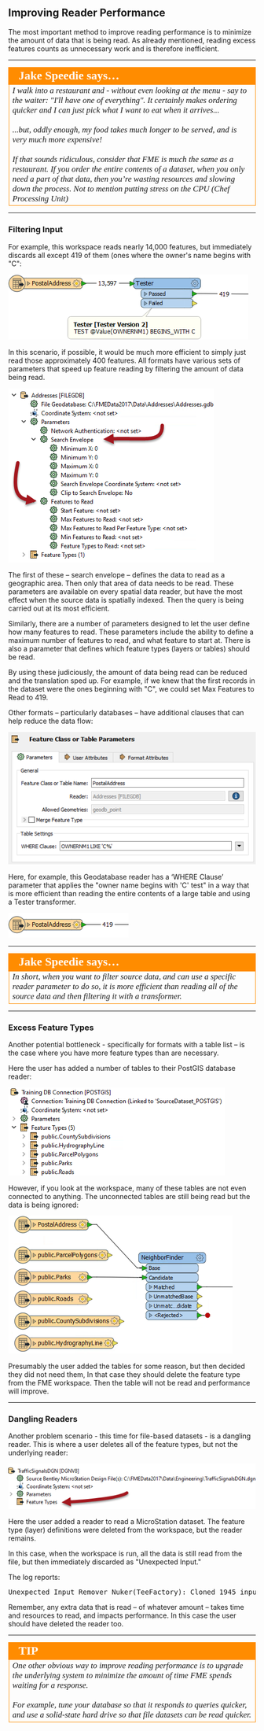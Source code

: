 ## Improving Reader Performance ##

The most important method to improve reading performance is to minimize the amount of data that is being read. As already mentioned, reading excess features counts as unnecessary work and is therefore inefficient.

---

<table style="border-spacing: 0px">
<tr>
<td style="vertical-align:middle;background-color:darkorange;border: 2px solid darkorange">
<i class="fa fa-quote-left fa-lg fa-pull-left fa-fw" style="color:white;padding-right: 12px;vertical-align:text-top"></i>
<span style="color:white;font-size:x-large;font-weight: bold;font-family:serif">Jake Speedie says…</span>
</td>
</tr>

<tr>
<td style="border: 1px solid darkorange">
<span style="font-family:serif; font-style:italic; font-size:larger">
I walk into a restaurant and - without even looking at the menu - say to the waiter: "I'll have one of everything". It certainly makes ordering quicker and I can just pick what I want to eat when it arrives...
<br><br>...but, oddly enough, my food takes much longer to be served, and is very much more expensive!
<br><br>If that sounds ridiculous, consider that FME is much the same as a restaurant. If you order the entire contents of a dataset, when you only need a part of that data, then you’re wasting resources and slowing down the process. Not to mention putting stress on the CPU (Chef Processing Unit)
</span>
</td>
</tr>
</table>

---

### Filtering Input ###

For example, this workspace reads nearly 14,000 features, but immediately discards all except 419 of them (ones where the owner's name begins with "C":

![](./Images/Img2.014.ImprovingReaderPerformanceBadWorkspace.png)

In this scenario, if possible, it would be much more efficient to simply just read those approximately 400 features. All formats have various sets of parameters that speed up feature reading by filtering the amount of data being read. 

![](./Images/Img2.015.ImprovingReaderPerformanceNavParams.png)

The first of these – search envelope – defines the data to read as a geographic area. Then only that area of data needs to be read. These parameters are available on every spatial data reader, but have the most effect when the source data is spatially indexed. Then the query is being carried out at its most efficient.

Similarly, there are a number of parameters designed to let the user define how many features to read. These parameters include the ability to define a maximum number of features to read, and what feature to start at. There is also a parameter that defines which feature types (layers or tables) should be read.

By using these judiciously, the amount of data being read can be reduced and the translation sped up. For example, if we knew that the first records in the dataset were the ones beginning with "C", we could set Max Features to Read to 419. 

Other formats – particularly databases – have additional clauses that can help reduce the data flow:

![](./Images/Img2.016.ImprovingReaderPerformanceSQLWhere.png)

Here, for example, this Geodatabase reader has a ‘WHERE Clause’ parameter that applies the "owner name begins with 'C' test" in a way that is more efficient than reading the entire contents of a large table and using a Tester transformer.

![](./Images/Img2.017.ImprovingReaderPerformanceSQLWhereResults.png)

---

<table style="border-spacing: 0px">
<tr>
<td style="vertical-align:middle;background-color:darkorange;border: 2px solid darkorange">
<i class="fa fa-quote-left fa-lg fa-pull-left fa-fw" style="color:white;padding-right: 12px;vertical-align:text-top"></i>
<span style="color:white;font-size:x-large;font-weight: bold;font-family:serif">Jake Speedie says…</span>
</td>
</tr>

<tr>
<td style="border: 1px solid darkorange">
<span style="font-family:serif; font-style:italic; font-size:larger">
In short, when you want to filter source data, and can use a specific reader parameter to do so, it is more efficient than reading all of the source data and then filtering it with a transformer.
</span>
</td>
</tr>
</table>

---

### Excess Feature Types ###

Another potential bottleneck - specifically for formats with a table list – is the case where you have more feature types than are necessary.

Here the user has added a number of tables to their PostGIS database reader:

![](./Images/Img2.018.ReaderPerformanceFeatureTypeList.png)

However, if you look at the workspace, many of these tables are not even connected to anything. The unconnected tables are still being read but the data is being ignored:

![](./Images/Img2.019.ReaderPerformanceUnusedFeatureType.png)

Presumably the user added the tables for some reason, but then decided they did not need them, In that case they should delete the feature type from the FME workspace. Then the table will not be read and performance will improve.

---

### Dangling Readers ###

Another problem scenario - this time for file-based datasets - is a dangling reader. This is where a user deletes all of the feature types, but not the underlying reader:

![](./Images/Img2.020.ReaderPerformanceDanglingReader.png)

Here the user added a reader to read a MicroStation dataset. The feature type (layer) definitions were deleted from the workspace, but the reader remains.

In this case, when the workspace is run, all the data is still read from the file, but then immediately discarded as "Unexpected Input." 

The log reports:

<pre>
Unexpected Input Remover Nuker(TeeFactory): Cloned 1945 input feature(s) into 0 output feature(s)
</pre>

Remember, any extra data that is read – of whatever amount – takes time and resources to read, and impacts performance. In this case the user should have deleted the reader too.

---

<!--Tip Section--> 

<table style="border-spacing: 0px">
<tr>
<td style="vertical-align:middle;background-color:darkorange;border: 2px solid darkorange">
<i class="fa fa-info-circle fa-lg fa-pull-left fa-fw" style="color:white;padding-right: 12px;vertical-align:text-top"></i>
<span style="color:white;font-size:x-large;font-weight: bold;font-family:serif">TIP</span>
</td>
</tr>

<tr>
<td style="border: 1px solid darkorange">
<span style="font-family:serif; font-style:italic; font-size:larger">
One other obvious way to improve reading performance is to upgrade the underlying system to minimize the amount of time FME spends waiting for a response.
<br><br>For example, tune your database so that it responds to queries quicker, and use a solid-state hard drive so that file datasets can be read quicker.
</span>
</td>
</tr>
</table>
